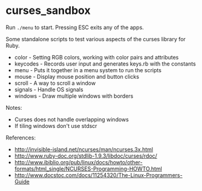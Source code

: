 curses_sandbox
==============

Run `./menu` to start. Pressing ESC exits any of the apps.

Some standalone scripts to test various aspects of the curses library for Ruby.

* color    - Setting RGB colors, working with color pairs and attributes
* keycodes - Records user input and generates keys.rb with the constants
* menu     - Puts it together in a menu system to run the scripts
* mouse    - Display mouse position and button clicks
* scroll   - A way to scroll a window
* signals  - Handle OS signals
* windows  - Draw multiple windows with borders

Notes:
* Curses does not handle overlapping windows
* If tiling windows don't use stdscr


References:
* http://invisible-island.net/ncurses/man/ncurses.3x.html
* http://www.ruby-doc.org/stdlib-1.9.3/libdoc/curses/rdoc/
* http://www.ibiblio.org/pub/linux/docs/howto/other-formats/html_single/NCURSES-Programming-HOWTO.html
* http://www.docstoc.com/docs/11254320/The-Linux-Programmers-Guide

